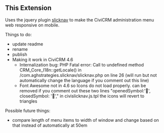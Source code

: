 This Extension
--------------

Uses the jquery plugin [slicknav](http://slicknav.com/) to make the CiviCRM administration menu web responsive on mobile.

Things to do:

+ update readme
+ rename
+ publish
+ Making it work in CiviCRM 4.6
  + Internalization bug: PHP Fatal error: Call to undefined method CRM_Core_I18n::getLocale() in /com.aghstrategies.slicknav/slicknav.php on line 26 (will run but not automatically change the language if you comment out this line)
  + Font Awesome not in 4.6 so Icons do not load properly. can be removed if you comment out these two lines "openedSymbol:'&#xf078;',
      closedSymbol: '&#xf054;'," in civislicknav.js.tpl the icons will revert to triangles

Possible future things:

+ compare length of menu items to width of window and change based on that instead of automatically at 50em
